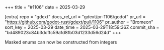 +++
title = "#1106"
date = 2025-03-29

[extra]
repo = "gdext"
docs_rel_url = "gdext/pr-1106/godot"
pr_url = "https://github.com/godot-rust/gdext/pull/1106"
pr_author = "Bromeon"
sort_key = 2025-03-29
date_time = 2025-03-29T18:59:36Z
commit_sha = "bd489023c84b3dcffc59a1d8fb03d1233d56d24d"
+++

Masked enums can now be constructed from integers
